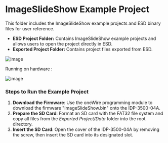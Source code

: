 #     ImageSlideShow Example Project

This folder includes the ImageSlideShow example projects and ESD binary files for user reference.

*  **ESD Project Folder:** Contains ImageSlideShow example projects and allows users to open the project directly in ESD.
*  **Exported Project Folder:** Contains project files exported from ESD.
  

![image](https://github.com/user-attachments/assets/2dafdbe4-ea7e-47d7-8d17-fb3211278c72)

Running on hardware : 

![image](https://github.com/user-attachments/assets/4236440e-a66f-450a-8423-b6315666ad4c)


### Steps to Run the Example Project  

1. **Download the Firmware**: Use the oneWire programming module to download the firmware "ImageSlideShow.bin" onto the IDP-3500-04A.  
2. **Prepare the SD Card**: Format an SD card with the FAT32 file system and copy all files from the *Exported Project/Data* folder into the root directory.  
3. **Insert the SD Card**: Open the cover of the IDP-3500-04A by removing the screw, then insert the SD card into its designated slot.


